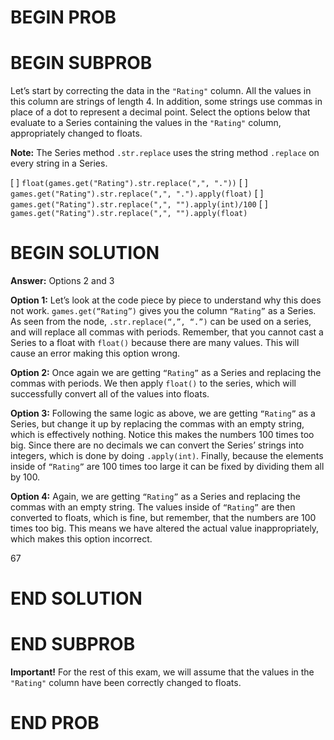 # BEGIN PROB

# BEGIN SUBPROB
Let’s start by correcting the data in the `"Rating"` column. All the values in this column are strings of length 4. In addition, some strings use commas in place of a dot to represent a decimal point. Select the options below that evaluate to a Series containing the values in the `"Rating"` column, appropriately changed to floats.

**Note:** The Series method `.str.replace` uses the string method `.replace` on every string in a Series.

[ ] `float(games.get("Rating").str.replace(",", "."))`
[ ] `games.get("Rating").str.replace(",", ".").apply(float)`
[ ] `games.get("Rating").str.replace(",", "").apply(int)/100`
[ ] `games.get("Rating").str.replace(",", "").apply(float)`

# BEGIN SOLUTION

**Answer:** Options 2 and 3 

**Option 1:** Let’s look at the code piece by piece to understand why this does not work. `games.get(“Rating”)` gives you the column 	`“Rating”` as a Series. As seen from the node, `.str.replace(“,”, “.”)` can be used on a series, and will replace all commas with periods. Remember, that you cannot cast a Series to a float with `float()` because there are many values. This will cause an error making this option wrong.

**Option 2:** Once again we are getting `“Rating”` as a Series and replacing the commas with periods. We then apply `float()` to the series, which will successfully convert all of the values into floats.

**Option 3:** Following the same logic as above, we are getting `“Rating”` as a Series, but change it up by replacing the commas with an empty string, which is effectively nothing. Notice this makes the numbers 100 times too big. Since there are no decimals we can convert the Series’ strings into integers, which is done by doing `.apply(int)`. Finally, because the elements inside of `“Rating”` are 100 times too large it can be fixed by dividing them all by 100.

**Option 4:** Again, we are getting `“Rating”` as a Series and replacing the commas with an empty string. The values inside of `“Rating”` are then converted to floats, which is fine, but remember, that the numbers are 100 times too big. This means we have altered the actual value inappropriately, which makes this option incorrect.

<average>67</average>

# END SOLUTION

# END SUBPROB

**Important!** For the rest of this exam, we will assume that the values in the `"Rating"` column have been correctly changed to floats.

# END PROB
